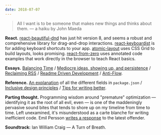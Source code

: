 ```yaml
---
date: 2018-07-07
---
```


> All I want is to be someone that makes new things and thinks about them. — a haiku by John Maeda

__React.__ [react-beautiful-dnd](https://github.com/atlassian/react-beautiful-dnd) has just hit version 8, and seems a robust and comprehensive library for drag-and-drop interactions. [react-keyboardist](https://github.com/soska/react-keyboardist) is for adding keyboard shortcuts to your app. [atomic-layout](https://github.com/kettanaito/atomic-layout) uses CSS Grid to build layouts, looks promising. [react-from-zero](https://github.com/kay-is/react-from-zero) uses annotated code examples that work directly in the browser to teach React basics.

__Essays.__ [Balancing Time](https://css-tricks.com/balancing-time/) / [Mediocre ideas, showing up, and persistence](https://chriscoyier.net/2013/10/18/mediocre-ideas-showing-up-and-persistence/) / [Reclaiming RSS](https://ar.al/2018/06/29/reclaiming-rss/) / [Readme Driven Development](http://tom.preston-werner.com/2010/08/23/readme-driven-development.html) / [Anti-Flow](http://randsinrepose.com/archives/anti-flow/).

__Reference.__ [An explanation](https://github.com/stereobooster/package.json) of all the different fields in `package.json` /  [Inclusive design principles](https://inclusivedesignprinciples.org/) / [Tips for writing better](https://medium.com/@jesseddy/tips-for-designers-to-become-better-copywriters-from-the-experts-part-1-cbd3720cbd88).

__Parting thought.__ Programming wisdom around "premature" optimization — identifying it as the root of all evil, even — is one of the maddeningly pervasive sound bites that tends to shore up on my timeline from time to time. Left unexamined, it's misunderstood as a carte blanche for writing inefficient code. Emil Persson [writes a response](http://www.humus.name/index.php?page=News&ID=383) to the latest offender.

__Soundtrack:__ Ian William Craig — A Turn of Breath.